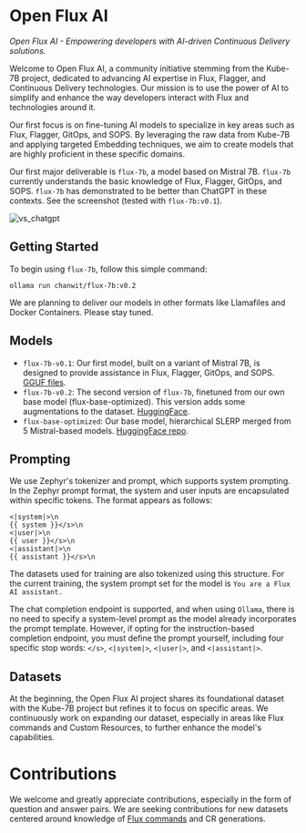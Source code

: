 # Open Flux AI

_Open Flux AI - Empowering developers with AI-driven Continuous Delivery solutions._

Welcome to Open Flux AI, a community initiative stemming from the Kube-7B project, 
dedicated to advancing AI expertise in Flux, Flagger, and Continuous Delivery technologies.
Our mission is to use the power of AI to simplify and enhance the way developers interact with Flux and technologies around it.

Our first focus is on fine-tuning AI models to specialize in key areas such as Flux, Flagger, GitOps, and SOPS.
By leveraging the raw data from Kube-7B and applying targeted Embedding techniques, we aim to create models that are highly proficient in these specific domains.

Our first major deliverable is `flux-7b`, a model based on Mistral 7B. `flux-7b` currently understands the basic knowledge of Flux, Flagger, GitOps, and SOPS.
`flux-7b` has demonstrated to be better than ChatGPT in these contexts. See the screenshot (tested with `flux-7b:v0.1`).

![vs_chatgpt](https://github.com/chanwit/open-flux-ai/assets/10666/5c2bf254-a1a6-4fde-9b24-8c3fbcda268c)

## Getting Started

To begin using `flux-7b`, follow this simple command:

```
ollama run chanwit/flux-7b:v0.2
```

We are planning to deliver our models in other formats like Llamafiles and Docker Containers. Please stay tuned.

## Models

  * `flux-7b-v0.1`: Our first model, built on a variant of Mistral 7B, is designed to provide assistance in Flux, Flagger, GitOps, and SOPS. [GGUF files](https://hf.co/chanwit/flux-7b-v0.1-gguf/tree/main).
  * `flux-7b-v0.2`: The second version of `flux-7b`, finetuned from our own base model (flux-base-optimized). This version adds some augmentations to the dataset. [HuggingFace](https://hf.co/chanwit/flux-7b-v0.2-gguf/tree/main).
  * `flux-base-optimized`: Our base model, hierarchical SLERP merged from 5 Mistral-based models. [HuggingFace repo](https://hf.co/chanwit/flux-base-optimized).

## Prompting

We use Zephyr's tokenizer and prompt, which supports system prompting. In the Zephyr prompt format, the system and user inputs are encapsulated within specific tokens. The format appears as follows:

```
<|system|>\n
{{ system }}</s>\n
<|user|>\n
{{ user }}</s>\n
<|assistant|>\n
{{ assistant }}</s>\n
```

The datasets used for training are also tokenized using this structure. For the current training, the system prompt set for the model is `You are a Flux AI assistant.`

The chat completion endpoint is supported, and when using `Ollama`, there is no need to specify a system-level prompt as the model already incorporates the prompt template. However, if opting for the instruction-based completion endpoint, you must define the prompt yourself, including four specific stop words:
`</s>`, `<|system|>`, `<|user|>`, and `<|assistant|>`.

## Datasets

At the beginning, the Open Flux AI project shares its foundational dataset with the Kube-7B project but refines it to focus on specific areas.
We continuously work on expanding our dataset, especially in areas like Flux commands and Custom Resources, to further enhance the model's capabilities.

# Contributions

We welcome and greatly appreciate contributions, especially in the form of question and answer pairs.
We are seeking contributions for new datasets centered around knowledge of [Flux commands](https://github.com/chanwit/open-flux-ai/blob/main/datasets/README.md) and CR generations.
